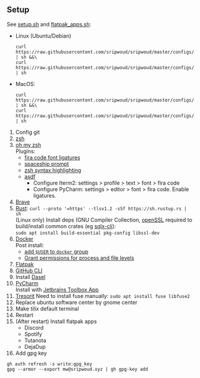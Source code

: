## Setup
See [setup.sh](ubuntu/setup13.sh) and [flatpak_apps.sh](ubuntu/flatpak_apps.sh):
- Linux (Ubuntu/Debian)
   ```shell
   curl https://raw.githubusercontent.com/sripwoud/sripwoud/master/configs/common/setup.sh | sh &&\
   curl https://raw.githubusercontent.com/sripwoud/sripwoud/master/configs/ubuntu/setup.sh | sh
   ```
- MacOS:
   ```shell
   curl https://raw.githubusercontent.com/sripwoud/sripwoud/master/configs/common/setup.sh | sh &&\
   curl https://raw.githubusercontent.com/sripwoud/sripwoud/master/configs/mac/setup.sh | sh
   ```

1. Config git
2. [zsh](https://github.com/ohmyzsh/ohmyzsh/wiki/Installing-ZSH)
3. [oh my zsh](https://github.com/ohmyzsh/ohmyzsh#basic-installation)  
  Plugins:  
    - [fira code font ligatures](https://github.com/tonsky/FiraCode/wiki/Linux-instructions#installing-with-a-package-manager)
    - [spaceship prompt](https://github.com/spaceship-prompt/spaceship-prompt#-installation)
    - [zsh syntax highlighting](https://github.com/zsh-users/zsh-syntax-highlighting/blob/master/INSTALL.md#oh-my-zsh)
    - [asdf](https://github.com/ohmyzsh/ohmyzsh/tree/master/plugins/asdf#installation)
      - Configure Iterm2: settings > profile > text > font > fira code
      - Configure PyCharm: settings > editor > font > fira code. Enable ligatures.
4. [Brave](https://brave.com/linux/#debian-ubuntu-mint)
5. [Rust](https://www.rust-lang.org/tools/install): `curl --proto '=https' --tlsv1.2 -sSf https://sh.rustup.rs | sh`  
   (Linux only) Install deps (GNU Compiler Collection, [openSSL]([openSSL](https://docs.rs/openssl/latest/openssl/#automatic)) required to build/install common crates (eg [sqlx-cli](https://github.com/launchbadge/sqlx/tree/main/sqlx-cli)):  
   `sudo apt install build-essential pkg-config libssl-dev`
6. [Docker](https://docs.docker.com/engine/install/ubuntu/)  
   Post install:
     - [add `$USER` to `docker` group](https://docs.docker.com/engine/install/linux-postinstall/)
     - [Grant permissions for process and file levels](https://intellij-support.jetbrains.com/hc/en-us/community/posts/360000172139-Docker-Unix-TCP-socket-with-unix-var-run-docker-sock-Permission-Denied)
7. [Flatpak](https://flatpak.org/setup/Ubuntu)
8. [GitHub CLI](https://github.com/cli/cli/blob/trunk/docs/install_linux.md)
9. Install [Dasel](https://github.com/TomWright/dasel)
10. [PyCharm](https://www.jetbrains.com/pycharm/download)  
    Install with [Jetbrains Toolbox App](https://www.jetbrains.com/de-de/toolbox-app/)
11. [Tresorit](https://tresorit.com/de/download)
     Need to install fuse manually: `sudo apt install fuse libfuse2`
12. Replace ubuntu software center by gnome center 
13. Make tilix default terminal
14. Restart
15. (After restart) Install flatpak apps
    - Discord
    - Spotify
    - Tutanota
    - DejaDup
16. Add gpg key
   ```shell
   gh auth refresh -s write:gpg_key
   gpg --armor --export mw@sripwoud.xyz | gh gpg-key add
   ```

